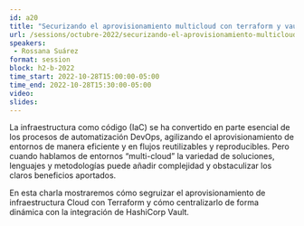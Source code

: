 ```yaml
---
id: a20
title: "Securizando el aprovisionamiento multicloud con terraform y vault"
url: /sessions/octubre-2022/securizando-el-aprovisionamiento-multicloud-con-terraform-y-vault
speakers:
 - Rossana Suárez
format: session
block: h2-b-2022
time_start: 2022-10-28T15:00:00-05:00
time_end: 2022-10-28T15:30:00-05:00
video:
slides:
---
```


La infraestructura como código (IaC) se ha convertido en parte esencial de los procesos de automatización DevOps, agilizando el aprovisionamiento de entornos de manera eficiente y en flujos reutilizables y reproducibles. Pero cuando hablamos de entornos “multi-cloud” la variedad de soluciones, lenguajes y metodologías puede añadir complejidad y obstaculizar los claros beneficios aportados.

En esta charla mostraremos cómo segruizar el aprovisionamiento de infraestructura Cloud con Terraform y cómo centralizarlo de forma dinámica con la integración de HashiCorp Vault.